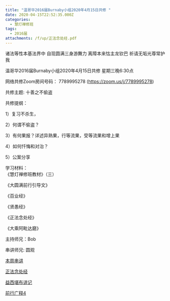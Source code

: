 ```yaml
---
title: "温哥华2016届Burnaby小组2020年4月15日共修 "
date: 2020-04-15T22:52:35.000Z
categories:
  - 慧灯禅修班
tags:
  - 2016届
attachments: /f/up/正法念处经.pdf
---
```

诸法等性本基法界中 自现圆满三身游舞力 离障本来怙主龙钦巴 祈请无垢光尊常护我

温哥华2016届Burnaby小组2020年4月15日共修 
星期三晚6:30点

网络共修Zoom房间号码： 7789995278 (<https://zoom.us/j/7789995278>)

共修主题: 十善之不偷盗

共修提纲：

1）复习不杀生，

2）何谓不偷盗？

3）有何果报？详述异熟果，行等流果，受等流果和增上果

4）如何忏悔和对治？

5）公案分享

学习材料：  
《慧灯禅修班教材》（三） 

《大圆满前行引导文》

《百业经》

《贤愚经》

《正法念处经》

《大乘阿毗达磨》


主持师兄：Bob

串讲师兄: 圆观


[本周串讲](/f/up/十善业道-不偷盗，不邪淫.docx)

[正法念处经](/f/up/正法念处经.pdf)

[益西堪布讲记](/f/up/因果益西.pdf)

[前行广释4](/f/up/前行广释4.pdf)
